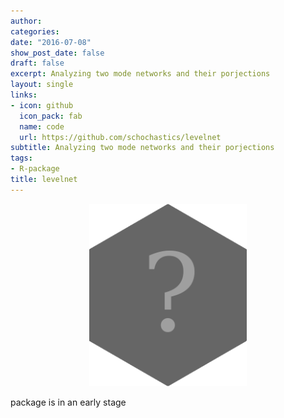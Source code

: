 ```yaml
---
author:
categories:
date: "2016-07-08"
show_post_date: false
draft: false
excerpt: Analyzing two mode networks and their porjections
layout: single
links:
- icon: github
  icon_pack: fab
  name: code
  url: https://github.com/schochastics/levelnet
subtitle: Analyzing two mode networks and their porjections
tags:
- R-package
title: levelnet
---
```

<p style="text-align:center;">
<img src="featured-hex.png" width="50%">
</p>

package is in an early stage
